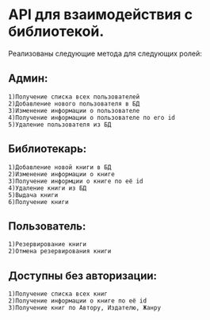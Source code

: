 # API для взаимодействия с библиотекой.  
Реализованы следующие метода для следующих ролей:  
  ## Админ:  
    1)Получение списка всех пользователей  
    2)Добавление нового пользователя в БД  
    3)Изменение информации о пользователе    
    4)Получение информации о пользователе по его id  
    5)Удаление пользователя из БД  
  ## Библиотекарь:  
    1)Добавление новой книги в БД  
    2)Изменение информации о книге  
    3)Получение информции о книге по её id  
    4)Удаление книги из БД  
    5)Выдача книги  
    6)Получение книги  
  ## Пользователь:  
    1)Резервирование книги  
    2)Отмена резервирования книги  
  ## Доступны без авторизации:  
    1)Получение списка всех книг  
    2)Получение информации о книге по её id  
    3)Получение книг по Автору, Издателю, Жанру  
    
    

